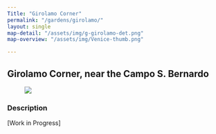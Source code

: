 ```yaml
---
Title: "Girolamo Corner"
permalink: "/gardens/girolamo/"
layout: single
map-detail: "/assets/img/g-girolamo-det.png"
map-overview: "/assets/img/Venice-thumb.png"

---
```


## Girolamo Corner, near the Campo S. Bernardo

<figure><img src="{{ page.map-detail | relative_url }}" class="img-ctr" align="center"/></figure>

### Description

\[Work in Progress\]
